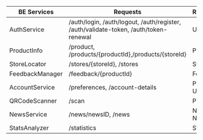 | BE Services       | Requests                                   | Responses              |
|-------------------|--------------------------------------------|------------------------|
| AuthService       |  /auth/login, /auth/logout, /auth/register, /auth/validate-token, /auth/token-renewal      | User                   |
| ProductInfo       | /product, /products/{productId},/products/{storeId}                  | Product                |
| StoreLocator      | /stores/{storeId}, /stores                 | Store                  |
| FeedbackManager   | /feedback/{productId}                      | Feedback               |
| AccountService    | /preferences, /account-details          | Product, User          |
| QRCodeScanner     | /scan                                    | Product                |
| NewsService       | /news/newsID, /news                        | News, NewsList         |
| StatsAnalyzer     | /statistics                                | Statistics             |